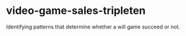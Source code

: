 # video-game-sales-tripleten
Identifying patterns that determine whether a will game succeed or not.
